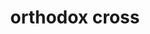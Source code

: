---
layout: smileys&emotion
title: orthodox cross
emoji: orthodox_cross
permalink: ☦.html
image: assets/img/3moji/orthodox_cross.png
---
